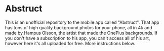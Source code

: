 # Abstruct
This is an unofficial repository to the mobile app called "Abstruct". That app has tons of high quality background photos for your phone, all in 4k and made by Hampus Olsson, the artist that made the OnePlus backgrounds. If you don't have a subscription to his app, you can't access all of his art, however here it's all uploaded for free. More instructions below.

